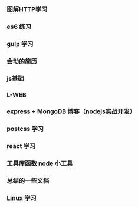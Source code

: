 ### 图解HTTP学习
### es6 练习
### gulp 学习
### 会动的简历
### js基础
### L-WEB
### express + MongoDB 博客（nodejs实战开发）
### postcss 学习
### react 学习


### 工具库函数 node 小工具

### 总结的一些文档


### Linux 学习








